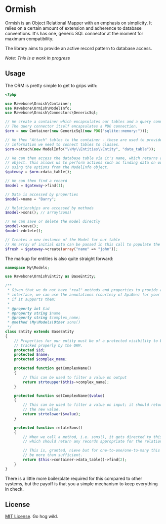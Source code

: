 # Ormish

Ormish is an Object Relational Mapper with an emphasis on simplicity. It relies
on a certain amount of extension and adherence to database conventions. It's
has one, generic SQL connector at the moment for maximum compatibility.

The library aims to provide an active record pattern to database access.

*Note: This is a work in progress*

## Usage

The ORM is pretty simple to get to grips with:

```php
<?php

use Rawebone\Ormish\Container;
use Rawebone\Ormish\ModelInfo;
use Rawebone\Ormish\Connectors\GenericSql;

// We create a container which encapsulates our tables and a query connector.
// The query connector itself encapsulates a PDO connection.
$orm = new Container(new GenericSql(new PDO("sqlite::memory:")));

// We then "Attach" tables to the container - these are used to provide the
// information we need to connect tables to classes.
$orm->attach(new ModelInfo("\\My\\Entities\\Entity", "data_table"));

// We can then access the database table via it's name, which returns a gateway
// object. This allows us to perform actions such as finding data on our table
// using the options from the ModelInfo object.
$gateway = $orm->data_table();

// We can then find a record
$model = $gateway->find(1);

// Data is accessed by properties
$model->name = "Barry";

// Relationships are accessed by methods
$model->sons(); // array(Sons)

// We can save or delete the model directly 
$model->save();
$model->delete();

// Creates a new instance of the Model for our table
// An array of initial data can be passed in this call to populate the model.
$fresh = $gateway->create(array("name" => "john")); 

```

The markup for entities is also quite straight forward:


```php
namespace My\Models;

use Rawebone\Ormish\Entity as BaseEntity;

/**
 * Given that we do not have "real" methods and properties to provide an
 * interface, we can use the annotations (courtesy of ApiGen) for your IDE,
 * if it supports them:
 * 
 * @property int $id
 * @property string $name
 * @property string $complex_name;
 * @method \My\Models\Other sons()
 */
class Entity extends BaseEntity
{
    // Properties for our entity must be of a protected visibility to be 
    // tracked properly by the ORM.
    protected $id;
    protected $name;
    protected $complex_name;

    protected function getComplexName()
    {
        // This can be used to filter a value on output
        return strtoupper($this->complex_name);
    }

    protected function setComplexName($value)
    {
        // This can be used to filter a value on input; it should return
        // the new value.
        return strtolower($value);
    }

    protected function relateSons()
    {
        // When we call a method, i.e. sons(), it gets directed to this handler
        // which should return any records appropriate for the relationship.

        // This is, granted, nieve but for one-to-one/one-to-many this should
        // be more than sufficient.
        return $this->container->data_table()->find(2);
    }
}

```

There is a little more boilerplate required for this compared to other systems,
but the payoff is that you a simple mechanism to keep everything in check.

## License

[MIT License](LICENSE). Go hog wild.
